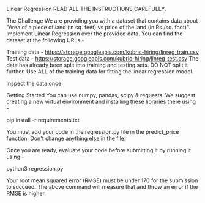 Linear Regression
READ ALL THE INSTRUCTIONS CAREFULLY.

The Challenge
We are providing you with a dataset that contains data about "Area of a piece of land (in sq. feet) vs price of the land (in Rs./sq. foot)". Implement Linear Regression over the provided data. You can find the dataset at the following URLs -

Training data - https://storage.googleapis.com/kubric-hiring/linreg_train.csv
Test data - https://storage.googleapis.com/kubric-hiring/linreg_test.csv
The data has already been split into training and testing sets. DO NOT split it further. Use ALL of the training data for fitting the linear regression model.

Inspect the data once

Getting Started
You can use numpy, pandas, scipy & requests. We suggest creating a new virtual environment and installing these libraries there using -

pip install -r requirements.txt

You must add your code in the regression.py file in the predict_price function. Don't change anything else in the file.

Once you are ready, evaluate your code before submitting it by running it using -

python3 regression.py

Your root mean squared error (RMSE) must be under 170 for the submission to succeed. The above command will measure that and throw an error if the RMSE is higher.
